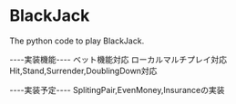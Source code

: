 # BlackJack
The python code to play BlackJack.

----実装機能----
ベット機能対応
ローカルマルチプレイ対応
Hit,Stand,Surrender,DoublingDown対応

----実装予定----
SplitingPair,EvenMoney,Insuranceの実装

